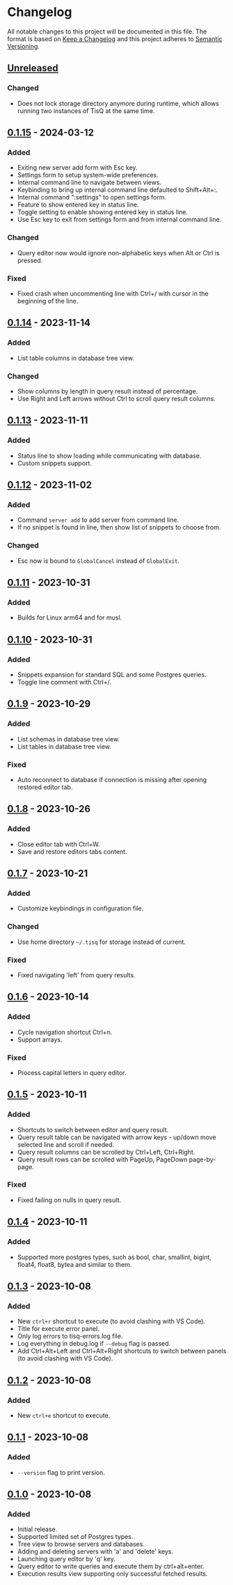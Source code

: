 # Changelog

All notable changes to this project will be documented in this file.
The format is based on [Keep a Changelog](http://keepachangelog.com/)
and this project adheres to [Semantic Versioning](http://semver.org/).

<!-- next-header -->

## [Unreleased]

### Changed

- Does not lock storage directory anymore during runtime, which allows running two instances of TisQ at the same time.

## [0.1.15] - 2024-03-12

### Added

- Exiting new server add form with Esc key.
- Settings form to setup system-wide preferences.
- Internal command line to navigate between views.
- Keybinding to bring up internal command line defaulted to Shift+Alt+:.
- Internal command ":settings" to open settings form.
- Feature to show entered key in status line.
- Toggle setting to enable showing entered key in status line.
- Use Esc key to exit from settings form and from internal command line.

### Changed

- Query editor now would ignore non-alphabetic keys when Alt or Ctrl is pressed.

### Fixed

- Fixed crash when uncommenting line with Ctrl+/ with cursor in the beginning of the line.

## [0.1.14] - 2023-11-14

### Added

- List table columns in database tree view.

### Changed

- Show columns by length in query result instead of percentage.
- Use Right and Left arrows without Ctrl to scroll query result columns.

## [0.1.13] - 2023-11-11

### Added

- Status line to show loading while communicating with database.
- Custom snippets support.

## [0.1.12] - 2023-11-02

### Added

- Command `server add` to add server from command line.
- If no snippet is found in line, then show list of snippets to choose from.

### Changed

- Esc now is bound to `GlobalCancel` instead of `GlobalExit`.

## [0.1.11] - 2023-10-31

### Added

- Builds for Linux arm64 and for musl.

## [0.1.10] - 2023-10-31

### Added

- Snippets expansion for standard SQL and some Postgres queries.
- Toggle line comment with Ctrl+/.

## [0.1.9] - 2023-10-29

### Added

- List schemas in database tree view.
- List tables in database tree view.

### Fixed

- Auto reconnect to database if connection is missing after opening restored editor tab.

## [0.1.8] - 2023-10-26

### Added

- Close editor tab with Ctrl+W.
- Save and restore editors tabs content.

## [0.1.7] - 2023-10-21

### Added

- Customize keybindings in configuration file.

### Changed

- Use home directory `~/.tisq` for storage instead of current.

### Fixed

- Fixed navigating 'left' from query results.

## [0.1.6] - 2023-10-14

### Added

- Cycle navigation shortcut Ctrl+n.
- Support arrays.

### Fixed

- Process capital letters in query editor.

## [0.1.5] - 2023-10-11

### Added

- Shortcuts to switch between editor and query result.
- Query result table can be navigated with arrow keys - up/down move selected line and scroll if needed.
- Query result columns can be scrolled by Ctrl+Left, Ctrl+Right.
- Query result rows can be scrolled with PageUp, PageDown page-by-page.

### Fixed

- Fixed failing on nulls in query result.

## [0.1.4] - 2023-10-11

### Added

- Supported more postgres types, such as bool, char, smallint, bigint, float4, float8, bytea and similar to them.

## [0.1.3] - 2023-10-08

### Added

- New `ctrl+r` shortcut to execute (to avoid clashing with VS Code).
- Title for execute error panel.
- Only log errors to tisq-errors.log file.
- Log everything in debug.log if `--debug` flag is passed.
- Add Ctrl+Alt+Left and Ctrl+Alt+Right shortcuts to switch between panels (to avoid clashing with VS Code).

## [0.1.2] - 2023-10-08

### Added

- New `ctrl+e` shortcut to execute.

## [0.1.1] - 2023-10-08

### Added

- `--version` flag to print version.

## [0.1.0] - 2023-10-08

### Added

- Initial release.
- Supported limited set of Postgres types.
- Tree view to browse servers and databases.
- Adding and deleting servers with 'a' and 'delete' keys.
- Launching query editor by 'q' key.
- Query editor to write queries and execute them by ctrl+alt+enter.
- Execution results view supporting only successful fetched results.

<!-- next-url -->
[Unreleased]: https://github.com/strowk/tisq/compare/v0.1.15...HEAD
[0.1.15]: https://github.com/strowk/tisq/compare/v0.1.14...v0.1.15
[0.1.14]: https://github.com/strowk/tisq/compare/v0.1.13...v0.1.14
[0.1.13]: https://github.com/strowk/tisq/compare/v0.1.12...v0.1.13
[0.1.12]: https://github.com/strowk/tisq/compare/v0.1.11...v0.1.12
[0.1.11]: https://github.com/strowk/tisq/compare/v0.1.10...v0.1.11
[0.1.10]: https://github.com/strowk/tisq/compare/v0.1.9...v0.1.10
[0.1.9]: https://github.com/strowk/tisq/compare/v0.1.8...v0.1.9
[0.1.8]: https://github.com/strowk/tisq/compare/v0.1.7...v0.1.8
[0.1.7]: https://github.com/strowk/tisq/compare/v0.1.6...v0.1.7
[0.1.6]: https://github.com/strowk/tisq/compare/v0.1.5...v0.1.6
[0.1.5]: https://github.com/strowk/tisq/compare/v0.1.4...v0.1.5
[0.1.4]: https://github.com/strowk/tisq/compare/v0.1.3...v0.1.4
[0.1.3]: https://github.com/strowk/tisq/compare/v0.1.2...v0.1.3
[0.1.2]: https://github.com/strowk/tisq/compare/v0.1.1...v0.1.2
[0.1.1]: https://github.com/strowk/tisq/compare/v0.1.0...v0.1.1
[0.1.0]: https://github.com/strowk/tisq/releases/tag/v0.1.0
